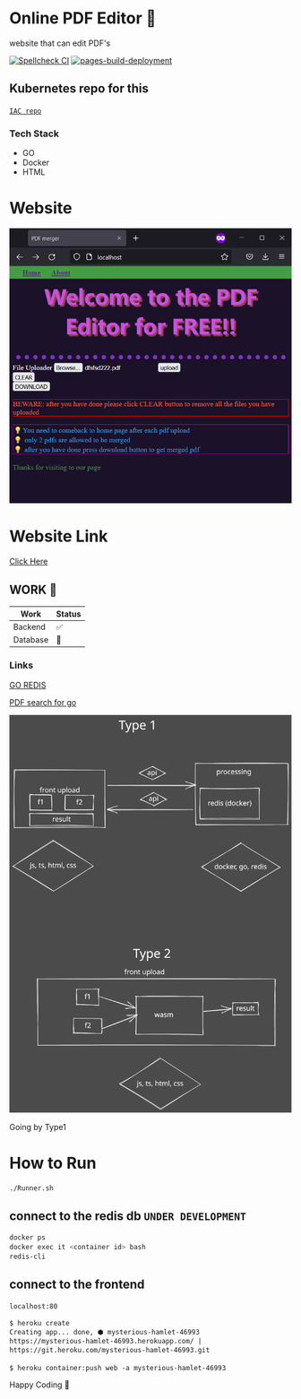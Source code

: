 # Online PDF Editor 🥳

website that can edit PDF's

[![Spellcheck CI](https://github.com/dipankardas011/PDF-Editor/actions/workflows/spellcheck.yml/badge.svg)](https://github.com/dipankardas011/PDF-Editor/actions/workflows/spellcheck.yml) [![pages-build-deployment](https://github.com/dipankardas011/PDF-Editor/actions/workflows/pages/pages-build-deployment/badge.svg)](https://github.com/dipankardas011/PDF-Editor/actions/workflows/pages/pages-build-deployment)

## Kubernetes repo for this
[`IAC repo`](https://github.com/dipankardas011/PDF-Editor-IAC)

### Tech Stack
* GO
* Docker
* HTML
<!--  redis DB -->


# Website
![](./coverpage.png)

# Website Link
[Click Here](https://pdf-editor-tool.azurewebsites.net)

## WORK 🚧
Work | Status
-|-
Backend | ✅
Database | 🚧


### Links

[GO REDIS](https://github.com/gomodule/redigo)

[PDF search for go](https://pkg.go.dev/search?q=pdf)

![](./techStack.svg)

Going by Type1

# How to Run

```bash
./Runner.sh
```

## connect to the redis db `UNDER DEVELOPMENT`

```bash
docker ps
docker exec it <container id> bash
redis-cli
```

## connect to the frontend

```url
localhost:80
```

```Heroku
$ heroku create
Creating app... done, ⬢ mysterious-hamlet-46993
https://mysterious-hamlet-46993.herokuapp.com/ | https://git.heroku.com/mysterious-hamlet-46993.git

$ heroku container:push web -a mysterious-hamlet-46993
```

Happy Coding 🥳